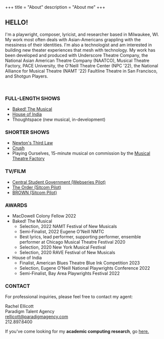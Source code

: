 +++
title = "About"
description = "About me"
+++

<h2> HELLO! </h2> 

I'm a playwright, composer, lyricist, and researcher based in Milwaukee, WI.
My work most often deals with Asian-Americans grappling with the messiness of
their identities. I'm also a technologist and am interested in building new
theater experiences that mesh with technology. My work has been developed and
produced with Underscore Theatre Company, the National Asian American Theatre
Company (NAATCO), Musical Theatre Factory, PACE University, the O'Neill Theatre
Center (NPC '22), the National Alliance for Musical Theatre (NAMT '22)
Faultline Theatre in San Francisco, and Shotgun Players.


<br>

<h3> FULL-LENGTH SHOWS </h3>

- <a href="https://bakedthemusical.com" target="_blank">Baked! The Musical</a>
- <a href="https://newplayexchange.org/plays/1586609/house-india" target="_blank">House of India</a>
- Thoughtspace (new musical, in-development)

<h3> SHORTER SHOWS </h3>

- <a href="https://newplayexchange.org/plays/911760/newtons-third-law" target="_blank">Newton's Third Law</a>
- <a href="https://newplayexchange.org/plays/879662/crush" target="_blank">Crush</a>
- Playing Ourselves, 15-minute musical on commission by the <a href="https://mtf.nyc" target="_blank">Musical Theatre Factory</a>

<h3> TV/FILM </h3>

- <a href="https://www.youtube.com/watch?v=WIfOAzYZO8Q" target="_blank">Central Student Government (Webseries Pilot) </a>
- <a href="https://kumarde.com/scripts/the_order.pdf" target="_blank"> The Order (Sitcom Pilot) </a>
- <a href="https://kumarde.com/scripts/brown.pdf" target="_blank"> BROWN (Sitcom Pilot) </a>

<h3> AWARDS </h3>

- MacDowell Colony Fellow 2022
- Baked! The Musical
    - Selection, 2022 NAMT Festival of New Musicals 
    - Semi-Finalist, 2022 Eugene O'Neill NMTC
    - Best lyrics, lead performer, supporting performer, ensemble performer at Chicago Musical Theatre Festival 2020
    - Selection, 2020 New York Musical Festival
    - Selection, 2020 RAVE Festival of New Musicals 
- House of India
    - Finalist, American Blues Theatre Blue Ink Competition 2023
    - Selection, Eugene O'Neill National Playwrights Conference 2022
    - Semi-Finalist, Bay Area Playwrights Festival 2022

<h3> CONTACT </h3>

For professional inquiries, please feel free to contact my agent:

Rachel Ellicott
<br>
Paradigm Talent Agency
<br>
rellicott@paradigmagency.com
<br>
212.897.6400

If you've come looking for my <b>academic computing research</b>, go <a href="https://kumarde.com" target="_blank">here.</a>
